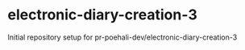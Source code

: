 # electronic-diary-creation-3

Initial repository setup for pr-poehali-dev/electronic-diary-creation-3